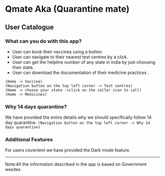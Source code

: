 # Qmate Aka (Quarantine mate)
## User Catalogue
### What can you do with this app?

<ul>

  <li>User can book their vaccines using a button.</li> 

  <li>User can navigate to their nearest test centres by a click.</li> 

  <li>User can get the helpline number of any state in india by just choosing their state.</li>

  <li>User can download the documentation of their medicine practices .</li></ul>

```
(Home -> Vaccine)
(Navigation button on the top left corner -> Test centres)
(Home -> choose your state ->click on the caller icon to call)
(Home -> Medicines)
```

### Why 14 days quarantine?

We have provided the entire details why we should specifically follow 14 day quarantine.
```(Navigation button on the top left corner -> Why 14 days quarantine)```

### Additional Features

For users covenient we have provided the Dark mode feature.

---
Note:All the information described in the app is based on Government wesites
